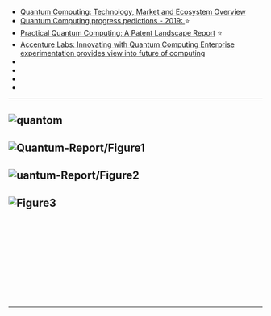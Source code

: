 - [Quantum Computing: Technology, Market and Ecosystem Overview](https://www.slideshare.net/raffaele.mauro/quantum-computing-technology-market-and-ecosystem-overview)
- [Quantum Computing progress pedictions - 2019: ](https://www2.deloitte.com/content/dam/Deloitte/pe/Documents/technology-media-telecommunications/Quantum%20computers.pdf) :star:
- [Practical Quantum
Computing: A Patent
Landscape Report](https://patinformatics.com/wp-content/uploads/2017/10/Quantum-Computing_Full_Report_Final_opt.pdf) :star:
- [Accenture Labs: Innovating with
Quantum Computing
Enterprise experimentation
provides view into future of
computing](https://www.accenture.com/t00010101T000000__w__/br-pt/_acnmedia/PDF-45/Accenture-Innovating-Quantum-Computing-Novo.pdf)
- []()
- []()
- []()
- []()
-----------
![quantom](https://industry40marketresearch.com/wp-content/uploads/2017/04/quantom-pic2-1.png)
--------
![Quantum-Report/Figure1](https://www.ibm.com/thought-leadership/institute-business-value/static/images/Quantum-Report/Figure1.svg)
--------
![uantum-Report/Figure2](https://www.ibm.com/thought-leadership/institute-business-value/static/images/Quantum-Report/Figure2.svg)
--------
![Figure3](https://www.ibm.com/thought-leadership/institute-business-value/static/images/Quantum-Report/Figure3.svg)
--------
![]()
--------
![]()
--------
![]()
--------
![]()
--------
![]()
--------
![]()
--------

-----------
